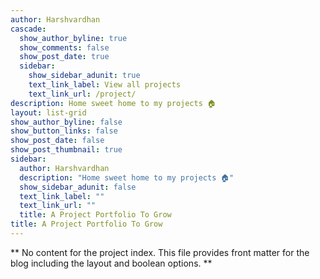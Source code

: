 ```yaml
---
author: Harshvardhan
cascade:
  show_author_byline: true
  show_comments: false
  show_post_date: true
  sidebar:
    show_sidebar_adunit: true
    text_link_label: View all projects
    text_link_url: /project/
description: Home sweet home to my projects 🏠
layout: list-grid
show_author_byline: false
show_button_links: false
show_post_date: false
show_post_thumbnail: true
sidebar:
  author: Harshvardhan
  description: "Home sweet home to my projects 🏠"
  show_sidebar_adunit: false
  text_link_label: ""
  text_link_url: ""
  title: A Project Portfolio To Grow
title: A Project Portfolio To Grow
---
```


** No content for the project index. This file provides front matter for the blog including the layout and boolean options. **
